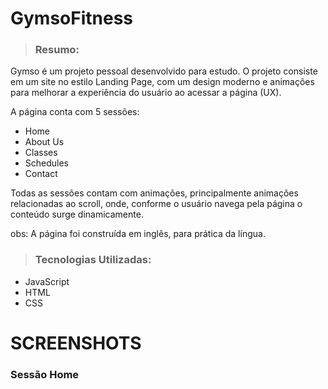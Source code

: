 # GymsoFitness

> ### Resumo: 
Gymso é um projeto pessoal desenvolvido para estudo. O projeto consiste em um site no estilo Landing Page, com um design moderno e animações para melhorar a experiência do usuário ao acessar a página (UX).

A página conta com 5 sessões:

<ul>
  <li>Home</li>
  <li>About Us</li>
  <li>Classes</li>
  <li>Schedules</li>
  <li>Contact</li>
</ul>

Todas as sessões contam com animações, principalmente animações relacionadas ao scroll, onde, conforme o usuário navega pela página o conteúdo surge dinamicamente.

obs: A página foi construída em inglês, para prática da língua.

>### Tecnologias Utilizadas:

<ul>
<li>JavaScript</li>
<li>HTML</li>
<li>CSS</li>
</ul>

# SCREENSHOTS

### Sessão Home
